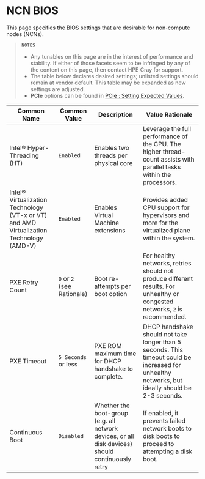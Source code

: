 # NCN BIOS

This page specifies the BIOS settings that are desirable for non-compute nodes (NCNs).

> **`NOTES`**
>
> - Any tunables on this page are in the interest of performance and stability. If either of those facets seem to be infringed by any of the content on this page, then contact HPE Cray for support.
> - The table below declares desired settings; unlisted settings should remain at vendor default. This table may be expanded as new settings are adjusted.
> - **PCIe** options can be found in [PCIe : Setting Expected Values](../operations/node_management/Switch_PXE_Boot_From_Onboard_NICs_to_PCIe.md#setting-expected-values).

| Common Name | Common Value | Description | Value Rationale |
| ----------- | ------------ | ----------- | --------------- |
| Intel® Hyper-Threading (HT) | `Enabled` | Enables two threads per physical core | Leverage the full performance of the CPU. The higher thread-count assists with parallel tasks within the processors. |
| Intel® Virtualization Technology (VT-x or VT) and AMD Virtualization Technology (AMD-V)| `Enabled` | Enables Virtual Machine extensions | Provides added CPU support for hypervisors and more for the virtualized plane within the system. |
| PXE Retry Count | `0` or `2` (see Rationale) | Boot re-attempts per boot option | For healthy networks, retries should not produce different results. For unhealthy or congested networks, `2` is recommended. |
| PXE Timeout | `5 Seconds` or less | PXE ROM maximum time for DHCP handshake to complete. | DHCP handshake should not take longer than 5 seconds. This timeout could be increased for unhealthy networks, but ideally should be 2-3 seconds. |
| Continuous Boot | `Disabled` | Whether the boot-group (e.g. all network devices, or all disk devices) should continuously retry | If enabled, it prevents failed network boots to disk boots to proceed to attempting a disk boot. |
